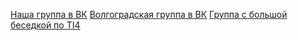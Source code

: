 [Наша группа в ВК](https://vk.com/spb_ti3ed)
[Волгоградская группа в ВК](https://vk.com/twilightimperium_vlg)
[Группа с большой беседкой по TI4](https://vk.com/spacestrategy)
